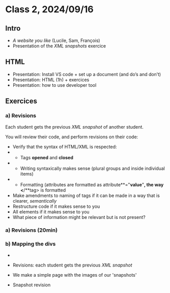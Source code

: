 # Class 2, 2024/09/16

## Intro

- *A website you like* (Lucile, Sam, François)
- Presentation of the *XML snapshots* exercice

## HTML

- Presentation: Install VS code + set up a document (and do’s and don’t)
- Presentation: HTML (1h) + exercices
- Presentation: how to use developer tool

## Exercices

### a) Revisions

Each student gets the previous *XML snapshot* of another student.

You will review their code, and perform revisions on their code:

- Verify that the syntax of HTML/XML is respected:
- - Tags **opened** and **closed**
- - Writing syntaxically makes sense (plural groups and inside individual items)
- - Formatting (attributes are formatted as attribute**="**value**"**, the way <tag><**/**tag> is formatted
- Make amendments to naming of tags if it can be made in a way that is clearer, *semantically*
- Restructure code if it makes sense to you
- All elements if it makes sense to you
- What piece of information might be relevant but is not present? 


### a) Revisions (20min)


### b) Mapping the divs
-

- Revisions: each student gets the previous *XML snapshot*
- We make a simple page with the images of our 'snapshots'
- Snapshot revision

